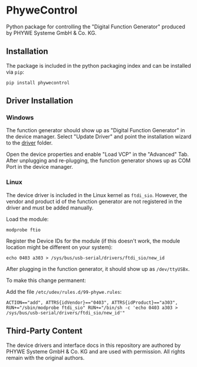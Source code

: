 # PhyweControl
Python package for controlling the "Digital Function Generator" produced by PHYWE Systeme GmbH & Co. KG.

## Installation 
The package is included in the python packaging index and can be installed via ```pip```:

    pip install phywecontrol


## Driver Installation
### Windows
The function generator should show up as "Digital Function Generator" in the device manager. Select "Update Driver" 
and point the installation wizard to the [driver](https://github.com/Schallform/PhyweControl/tree/main/driver) folder.

Open the device properties and enable "Load VCP" in the "Advanced" Tab. After unplugging and re-plugging, the function 
generator shows up as COM Port in the device manager.

### Linux
The device driver is included in the Linux kernel as ```ftdi_sio```. However, the vendor and product id of the 
function generator are not registered in the driver and must be added manually.

Load the module:

    modprobe ftio

Register the Device IDs for the module (if this doesn't work, the module location might be different on your system):

    echo 0403 a303 > /sys/bus/usb-serial/drivers/ftdi_sio/new_id

After plugging in the function generator, it should show up as ``/dev/ttyUSBx``.

To make this change permanent:

Add the file ``/etc/udev/rules.d/99-phywe.rules``:

    ACTION=="add", ATTRS{idVendor}=="0403", ATTRS{idProduct}=="a303", RUN+="/sbin/modprobe ftdi_sio" RUN+="/bin/sh -c 'echo 0403 a303 > /sys/bus/usb-serial/drivers/ftdi_sio/new_id'"

## Third-Party Content
The device drivers and interface docs in this repository are authored by PHYWE Systeme GmbH & Co. KG 
and are used with permission. All rights remain with the original authors.
